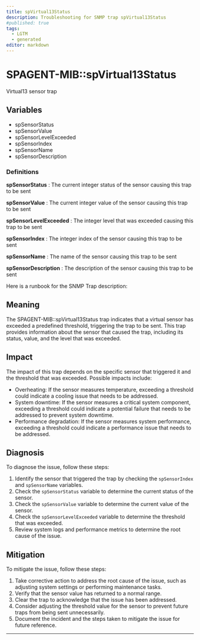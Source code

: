 ```yaml
---
title: spVirtual13Status
description: Troubleshooting for SNMP trap spVirtual13Status
#published: true
tags:
  - LGTM
  - generated
editor: markdown
---
```


# SPAGENT-MIB::spVirtual13Status 

Virtual13 sensor trap 


## Variables


  - spSensorStatus
  - spSensorValue
  - spSensorLevelExceeded
  - spSensorIndex
  - spSensorName
  - spSensorDescription 

### Definitions 


**spSensorStatus** 
: The current integer status of the sensor causing this trap to be sent 

**spSensorValue** 
: The current integer value of the sensor causing this trap to be sent 

**spSensorLevelExceeded** 
: The integer level that was exceeded causing this trap to be sent 

**spSensorIndex** 
: The integer index of the sensor causing this trap to be sent 

**spSensorName** 
: The name of the sensor causing this trap to be sent 

**spSensorDescription** 
: The description of the sensor causing this trap to be sent 


Here is a runbook for the SNMP Trap description:

## Meaning

The SPAGENT-MIB::spVirtual13Status trap indicates that a virtual sensor has exceeded a predefined threshold, triggering the trap to be sent. This trap provides information about the sensor that caused the trap, including its status, value, and the level that was exceeded.

## Impact

The impact of this trap depends on the specific sensor that triggered it and the threshold that was exceeded. Possible impacts include:

* Overheating: If the sensor measures temperature, exceeding a threshold could indicate a cooling issue that needs to be addressed.
* System downtime: If the sensor measures a critical system component, exceeding a threshold could indicate a potential failure that needs to be addressed to prevent system downtime.
* Performance degradation: If the sensor measures system performance, exceeding a threshold could indicate a performance issue that needs to be addressed.

## Diagnosis

To diagnose the issue, follow these steps:

1. Identify the sensor that triggered the trap by checking the `spSensorIndex` and `spSensorName` variables.
2. Check the `spSensorStatus` variable to determine the current status of the sensor.
3. Check the `spSensorValue` variable to determine the current value of the sensor.
4. Check the `spSensorLevelExceeded` variable to determine the threshold that was exceeded.
5. Review system logs and performance metrics to determine the root cause of the issue.

## Mitigation

To mitigate the issue, follow these steps:

1. Take corrective action to address the root cause of the issue, such as adjusting system settings or performing maintenance tasks.
2. Verify that the sensor value has returned to a normal range.
3. Clear the trap to acknowledge that the issue has been addressed.
4. Consider adjusting the threshold value for the sensor to prevent future traps from being sent unnecessarily.
5. Document the incident and the steps taken to mitigate the issue for future reference.
---




